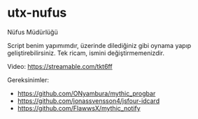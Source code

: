 # utx-nufus
Nüfus Müdürlüğü

Script benim yapımımdır, üzerinde dilediğiniz gibi oynama yapıp geliştirebilirsiniz. Tek ricam, ismini değiştirmemenizdir.

Video: https://streamable.com/tkt6ff

Gereksinimler:
- https://github.com/ONyambura/mythic_progbar
- https://github.com/jonassvensson4/jsfour-idcard
- https://github.com/FlawwsX/mythic_notify

